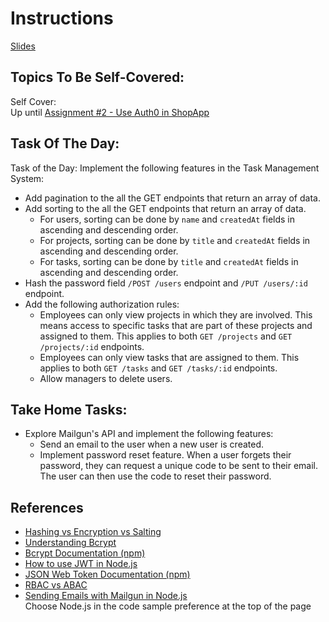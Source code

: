 # Instructions

[Slides](https://docs.google.com/presentation/d/1wgCzBlz86V91sw9mVSITJxfuzAm-U8LL/edit?usp=sharing&ouid=109782457486090270210&rtpof=true&sd=true)

## Topics To Be Self-Covered:

Self Cover: [](https://app.sigmaschool.co/posts/csdp-backend-development-level-2b-third-party-authentication-tools-auth0)  
Up until [Assignment #2 - Use Auth0 in ShopApp](https://app.sigmaschool.co/posts/csdp-backend-development-level-2b-assignment-2-use-auth0-in-shopapp)

## Task Of The Day:

Task of the Day: Implement the following features in the Task Management System:

- Add pagination to the all the GET endpoints that return an array of data.
- Add sorting to the all the GET endpoints that return an array of data.
  - For users, sorting can be done by `name` and `createdAt` fields in ascending and descending order.
  - For projects, sorting can be done by `title` and `createdAt` fields in ascending and descending order.
  - For tasks, sorting can be done by `title` and `createdAt` fields in ascending and descending order.
- Hash the password field `/POST /users` endpoint and `/PUT /users/:id` endpoint.
- Add the following authorization rules:
  - Employees can only view projects in which they are involved. This means access to specific tasks that are part of these projects and assigned to them. This applies to both `GET /projects` and `GET /projects/:id` endpoints.
  - Employees can only view tasks that are assigned to them. This applies to both `GET /tasks` and `GET /tasks/:id` endpoints.
  - Allow managers to delete users.

## Take Home Tasks:

- Explore Mailgun's API and implement the following features:
  - Send an email to the user when a new user is created.
  - Implement password reset feature. When a user forgets their password, they can request a unique code to be sent to their email. The user can then use the code to reset their password.

## References

- [Hashing vs Encryption vs Salting](https://cybernews.com/security/hashing-vs-encryption)
- [Understanding Bcrypt](https://auth0.com/blog/hashing-in-action-understanding-bcrypt)
- [Bcrypt Documentation (npm)](https://github.com/kelektiv/node.bcrypt.js)
- [How to use JWT in Node.js](https://www.youtube.com/watch?v=7nafaH9SddU)
- [JSON Web Token Documentation (npm)](https://github.com/auth0/node-jsonwebtoken)
- [RBAC vs ABAC](https://www.onelogin.com/learn/rbac-vs-abac)
- [Sending Emails with Mailgun in Node.js](https://documentation.mailgun.com/en/latest/quickstart-sending.html)  
  Choose Node.js in the code sample preference at the top of the page
